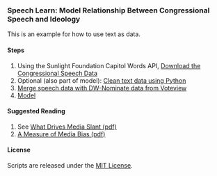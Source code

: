 ### Speech Learn: Model Relationship Between Congressional Speech and Ideology 


This is an example for how to use text as data. 

#### Steps
1. Using the Sunlight Foundation Capitol Words API, [Download the Congressional Speech Data](scripts/capitol_speech.py) 
2. Optional (also part of model): [Clean text data using Python](https://github.com/soodoku/text-as-data/tree/master/preprocess_csv)
3. [Merge speech data with DW-Nominate data from Voteview](scripts/capitol_vote.R)
4. [Model](scripts/capitol_words.md)

#### Suggested Reading
1. See [What Drives Media Slant (pdf)](http://web.stanford.edu/~gentzkow/research/biasmeas.pdf)
2. [A Measure of Media Bias (pdf)](http://www.sscnet.ucla.edu/polisci/faculty/groseclose/pdfs/MediaBias.pdf)

#### License
Scripts are released under the [MIT License](License.md).
